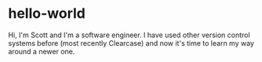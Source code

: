# hello-world
Hi, I'm Scott and I'm a software engineer. I have used other version control systems before (most recently Clearcase) and now it's time to learn my way around a newer one.
